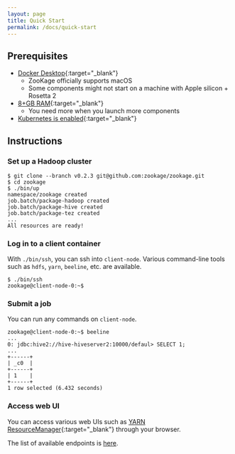 ```yaml
---
layout: page
title: Quick Start
permalink: /docs/quick-start
---
```


## Prerequisites

- [Docker Desktop](https://www.docker.com/products/docker-desktop/){:target="_blank"}
  - ZooKage officially supports macOS
  - Some components might not start on a machine with Apple silicon + Rosetta 2
- [8+GB RAM](https://docs.docker.com/desktop/settings/mac/#advanced){:target="_blank"}
  - You need more when you launch more components
- [Kubernetes is enabled](https://docs.docker.com/get-started/orchestration/){:target="_blank"}

## Instructions

### Set up a Hadoop cluster

```console
$ git clone --branch v0.2.3 git@github.com:zookage/zookage.git
$ cd zookage
$ ./bin/up
namespace/zookage created
job.batch/package-hadoop created
job.batch/package-hive created
job.batch/package-tez created
...
All resources are ready!
```

### Log in to a client container

With `./bin/ssh`, you can ssh into `client-node`. Various command-line tools such as `hdfs`, `yarn`, `beeline`, etc. are available.

```console
$ ./bin/ssh
zookage@client-node-0:~$
```

### Submit a job

You can run any commands on `client-node`.

```console
zookage@client-node-0:~$ beeline
...
0: jdbc:hive2://hive-hiveserver2:10000/defaul> SELECT 1;
...
+------+
| _c0  |
+------+
| 1    |
+------+
1 row selected (6.432 seconds)
```

### Access web UI

You can access various web UIs such as [YARN ResourceManager](http://localhost:8088/cluster){:target="_blank"} through your browser.

The list of available endpoints is [here](/docs/tools#web-ui).
